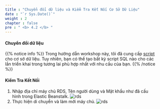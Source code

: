 ```yaml
---
title : "Chuyển đổi dữ liệu và Kiểm Tra Kết Nối Cơ Sở Dữ Liệu"
date : "`r Sys.Date()`"
weight : 2
chapter : false
pre : " <b> 4.2 </b> "
---
```


#### Chuyển đổi dữ liệu
{{% notice info %}}
Trong hướng dẫn workshop này, tôi đã cung cấp [script](/databaseScript.txt) cho cơ sở dữ liệu. Tuy nhiên, bạn có thể tạo bất kỳ script SQL nào cho các lần triển khai trong tương lai phù hợp nhất với nhu cầu của bạn.
{{% /notice %}}

#### Kiểm Tra Kết Nối

1. Nhập địa chỉ máy chủ RDS, Tên người dùng và Mật khẩu như đã cấu hình trong Elastic Beanstalk.
   ![rds](/images/4-config-rds/(4)-connect.jpg?width=60pc)
2. Thực hiện di chuyển và làm mới máy chủ.
   ![rds](/images/4-config-rds/(5)-result.jpg?width=60pc)
